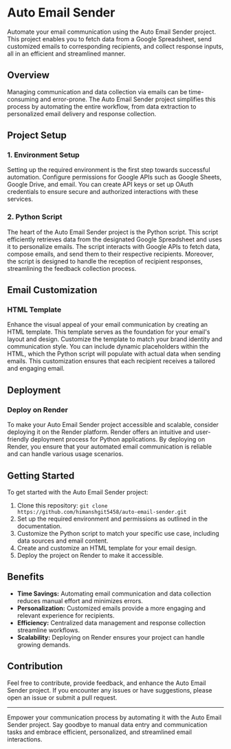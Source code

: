 # Auto Email Sender

Automate your email communication using the Auto Email Sender project. This project enables you to fetch data from a Google Spreadsheet, send customized emails to corresponding recipients, and collect response inputs, all in an efficient and streamlined manner.

## Overview

Managing communication and data collection via emails can be time-consuming and error-prone. The Auto Email Sender project simplifies this process by automating the entire workflow, from data extraction to personalized email delivery and response collection.

## Project Setup

### 1. Environment Setup

Setting up the required environment is the first step towards successful automation. Configure permissions for Google APIs such as Google Sheets, Google Drive, and email. You can create API keys or set up OAuth credentials to ensure secure and authorized interactions with these services.

### 2. Python Script

The heart of the Auto Email Sender project is the Python script. This script efficiently retrieves data from the designated Google Spreadsheet and uses it to personalize emails. The script interacts with Google APIs to fetch data, compose emails, and send them to their respective recipients. Moreover, the script is designed to handle the reception of recipient responses, streamlining the feedback collection process.

## Email Customization

### HTML Template

Enhance the visual appeal of your email communication by creating an HTML template. This template serves as the foundation for your email's layout and design. Customize the template to match your brand identity and communication style. You can include dynamic placeholders within the HTML, which the Python script will populate with actual data when sending emails. This customization ensures that each recipient receives a tailored and engaging email.

## Deployment

### Deploy on Render

To make your Auto Email Sender project accessible and scalable, consider deploying it on the Render platform. Render offers an intuitive and user-friendly deployment process for Python applications. By deploying on Render, you ensure that your automated email communication is reliable and can handle various usage scenarios.

## Getting Started

To get started with the Auto Email Sender project:

1. Clone this repository: `git clone https://github.com/himanshgit5458/auto-email-sender.git`
2. Set up the required environment and permissions as outlined in the documentation.
3. Customize the Python script to match your specific use case, including data sources and email content.
4. Create and customize an HTML template for your email design.
5. Deploy the project on Render to make it accessible.

## Benefits

- **Time Savings:** Automating email communication and data collection reduces manual effort and minimizes errors.
- **Personalization:** Customized emails provide a more engaging and relevant experience for recipients.
- **Efficiency:** Centralized data management and response collection streamline workflows.
- **Scalability:** Deploying on Render ensures your project can handle growing demands.

## Contribution

Feel free to contribute, provide feedback, and enhance the Auto Email Sender project. If you encounter any issues or have suggestions, please open an issue or submit a pull request.

---

Empower your communication process by automating it with the Auto Email Sender project. Say goodbye to manual data entry and communication tasks and embrace efficient, personalized, and streamlined email interactions.

